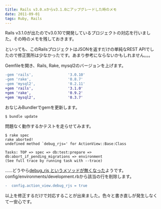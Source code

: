 ```yaml
---
title: Rails v3.0.xからv3.1.0にアップグレードした時のメモ
date: 2011-09-01
tags: Ruby, Rails
---
```


Rails v3.1.0が出たのでv3.0.10で開発しているプロジェクトの対応を行いました。その時のメモを残しておきます。

といっても、このRailsプロジェクトはJSONを返すだけの単純なREST APIでしたので修正箇所は少なかったです。あまり参考にならないかもしれません。。。

Gemfileを開き、Rails, Rake, mysql2のバージョンを上げます。

```diff
-gem 'rails',                '3.0.10'
-gem 'rake',                 '0.8.7'
-gem 'mysql2',               '0.2.11'
+gem 'rails',                '3.1.0'
+gem 'rake',                 '0.9.2'
+gem 'mysql2',               '0.3.7'
```

おなじみBundlerでgemを更新します。

```
$ bundle update
```

問題なく動作するかテストを走らせてみます。

```
$ rake spec
rake aborted!
undefined method `debug_rjs=' for ActionView::Base:Class
 
Tasks: TOP => spec => db:test:prepare => db:abort_if_pending_migrations => environment
(See full trace by running task with --trace)
```

……どうやら[debug\_rjs というメソッドが無くなった](https://github.com/rails/rails/commit/d8f23ca627df85b33fe8db87db5483c10b62bfe6)ようです。config/environments/development.rbから該当の行を削除します。

```diff
-  config.action_view.debug_rjs = true
```

以上を修正するだけで対応することが出来ました。色々と書き直しが発生しなくて一安心です。
